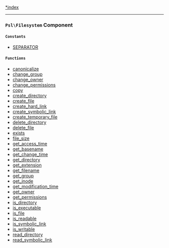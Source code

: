 <!--
    This markdown file was generated using `docs/documenter.php`.

    Any edits to it will likely be lost.
-->

[*index](./../README.md)

---

### `Psl\Filesystem` Component

#### `Constants`

- [SEPARATOR](./../../src/Psl/Filesystem/constants.php#L0)

#### `Functions`

- [canonicalize](./../../src/Psl/Filesystem/canonicalize.php#L15)
- [change_group](./../../src/Psl/Filesystem/change_group.php#L20)
- [change_owner](./../../src/Psl/Filesystem/change_owner.php#L22)
- [change_permissions](./../../src/Psl/Filesystem/change_permissions.php#L21)
- [copy](./../../src/Psl/Filesystem/copy.php#L24)
- [create_directory](./../../src/Psl/Filesystem/create_directory.php#L17)
- [create_file](./../../src/Psl/Filesystem/create_file.php#L24)
- [create_hard_link](./../../src/Psl/Filesystem/create_hard_link.php#L22)
- [create_symbolic_link](./../../src/Psl/Filesystem/create_symbolic_link.php#L22)
- [create_temporary_file](./../../src/Psl/Filesystem/create_temporary_file.php#L26)
- [delete_directory](./../../src/Psl/Filesystem/delete_directory.php#L24)
- [delete_file](./../../src/Psl/Filesystem/delete_file.php#L22)
- [exists](./../../src/Psl/Filesystem/exists.php#L19)
- [file_size](./../../src/Psl/Filesystem/file_size.php#L19)
- [get_access_time](./../../src/Psl/Filesystem/get_access_time.php#L20)
- [get_basename](./../../src/Psl/Filesystem/get_basename.php#L23)
- [get_change_time](./../../src/Psl/Filesystem/get_change_time.php#L21)
- [get_directory](./../../src/Psl/Filesystem/get_directory.php#L24)
- [get_extension](./../../src/Psl/Filesystem/get_extension.php#L16)
- [get_filename](./../../src/Psl/Filesystem/get_filename.php#L18)
- [get_group](./../../src/Psl/Filesystem/get_group.php#L20)
- [get_inode](./../../src/Psl/Filesystem/get_inode.php#L20)
- [get_modification_time](./../../src/Psl/Filesystem/get_modification_time.php#L21)
- [get_owner](./../../src/Psl/Filesystem/get_owner.php#L20)
- [get_permissions](./../../src/Psl/Filesystem/get_permissions.php#L20)
- [is_directory](./../../src/Psl/Filesystem/is_directory.php#L22)
- [is_executable](./../../src/Psl/Filesystem/is_executable.php#L20)
- [is_file](./../../src/Psl/Filesystem/is_file.php#L22)
- [is_readable](./../../src/Psl/Filesystem/is_readable.php#L20)
- [is_symbolic_link](./../../src/Psl/Filesystem/is_symbolic_link.php#L21)
- [is_writable](./../../src/Psl/Filesystem/is_writable.php#L20)
- [read_directory](./../../src/Psl/Filesystem/read_directory.php#L21)
- [read_symbolic_link](./../../src/Psl/Filesystem/read_symbolic_link.php#L22)


